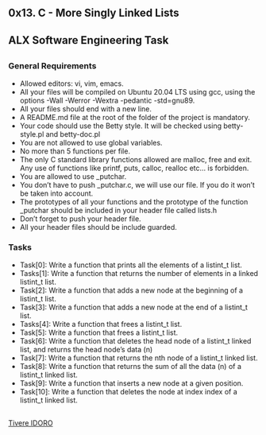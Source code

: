 ## 0x13. C - More Singly Linked Lists

## ALX Software Engineering Task
##

### General Requirements

* Allowed editors: vi, vim, emacs.
* All your files will be compiled on Ubuntu 20.04 LTS using gcc, using the options -Wall -Werror -Wextra -pedantic -std=gnu89.
* All your files should end with a new line.
* A README.md file at the root of the folder of the project is mandatory.
* Your code should use the Betty style. It will be checked using betty-style.pl and betty-doc.pl
* You are not allowed to use global variables.
* No more than 5 functions per file.
* The only C standard library functions allowed are malloc, free and exit. Any use of functions like printf, puts, calloc, realloc etc… is forbidden.
* You are allowed to use _putchar.
* You don’t have to push _putchar.c, we will use our file. If you do it won’t be taken into account.
* The prototypes of all your functions and the prototype of the function _putchar should be included in your header file called lists.h
* Don’t forget to push your header file.
* All your header files should be include guarded.

### Tasks
* Task[0]: Write a function that prints all the elements of a listint_t list.
* Tasks[1]: Write a function that returns the number of elements in a linked listint_t list.
* Task[2]: Write a function that adds a new node at the beginning of a listint_t list.
* Task[3]: Write a function that adds a new node at the end of a listint_t list.
* Tasks[4]: Write a function that frees a listint_t list.
* Task[5]: Write a function that frees a listint_t list.
* Task[6]: Write a function that deletes the head node of a listint_t linked list, and returns the head node’s data (n)
* Task[7]: Write a function that returns the nth node of a listint_t linked list.
* Task[8]: Write a function that returns the sum of all the data (n) of a listint_t linked list.
* Task[9]: Write a function that inserts a new node at a given position.
* Task[10]: Write a function that deletes the node at index index of a listint_t linked list.

##
[Tivere IDORO](https://github.com/tivereidoro)
